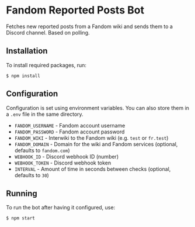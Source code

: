 # Fandom Reported Posts Bot
Fetches new reported posts from a Fandom wiki and sends them to a Discord channel. Based on polling.

## Installation
To install required packages, run:
```console
$ npm install
```

## Configuration
Configuration is set using environment variables. You can also store them in a `.env` file in the same directory.
* `FANDOM_USERNAME` - Fandom account username
* `FANDOM_PASSWORD` - Fandom account password
* `FANDOM_WIKI` - Interwiki to the Fandom wiki (e.g. `test` or `fr.test`)
* `FANDOM_DOMAIN` - Domain for the wiki and Fandom services (optional, defaults to `fandom.com`)
* `WEBHOOK_ID` - Discord webhook ID (number)
* `WEBHOOK_TOKEN` - Discord webhook token
* `INTERVAL` - Amount of time in seconds between checks (optional, defaults to `30`)

## Running
To run the bot after having it configured, use:
```console
$ npm start
```